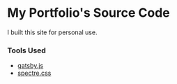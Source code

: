 # My Portfolio's Source Code

I built this site for personal use.

### Tools Used

-   [gatsby.js](https://www.gatsbyjs.org)
-   [spectre.css](https://picturepan2.github.io/spectre/index.html)
